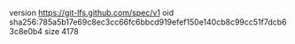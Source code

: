 version https://git-lfs.github.com/spec/v1
oid sha256:785a5b17e69c8ec3cc66fc6bbcd919efef150e140cb8c99cc51f7dcb63c8e0b4
size 4178
